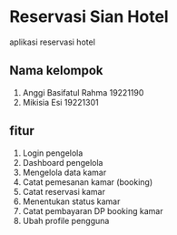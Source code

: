 # Reservasi Sian Hotel
aplikasi reservasi hotel
## Nama kelompok
1. Anggi Basifatul Rahma 19221190
2. Mikisia Esi 19221301

## fitur
1. Login pengelola
2. Dashboard pengelola
3. Mengelola data kamar
4. Catat pemesanan kamar (booking)
5. Catat reservasi kamar
6. Menentukan status kamar
7. Catat pembayaran DP booking kamar
8. Ubah profile pengguna
